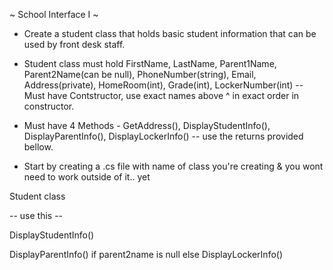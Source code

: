 ~ School Interface I ~
* Create a student class that holds basic student information that can be used by front desk staff.
* Student class must hold FirstName, LastName, Parent1Name, Parent2Name(can be null), PhoneNumber(string), Email, Address(private), HomeRoom(int), Grade(int), LockerNumber(int)
-- Must have Contstructor, use exact names above ^ in exact order in constructor.
* Must have 4 Methods - GetAddress(), DisplayStudentInfo(), DisplayParentInfo(), DisplayLockerInfo()
-- use the returns provided bellow.

* Start by creating a .cs file with name of class you're creating & you wont need to work outside of it.. yet

Student class

-- use this --
<!-- public string GetAddress(bool? autho)
{
    if (autho != null && autho == true)
    {
        return Address;
    }
    else if (autho != null && autho == false)
    {
        return "You are not authorized to view this information";
    }
    else
    {

        string? auth = Console.ReadLine();
        if (auth == "admin")
        {
            return Address;
        }
        else
        {
            return "You are not authorized to view this information";
        }
    }
} -->
DisplayStudentInfo()
    <!-- return $"{FirstName} {LastName} is in grade {Grade} and is in homeroom {HomeRoom}."; -->

DisplayParentInfo()
    if parent2name is null
        <!-- return $"{Parent1Name} can be reached at {PhoneNumber} or {Email}."; -->
    else
    <!-- return $"{Parent1Name} and {Parent2Name} can be reached at {PhoneNumber} or {Email}."; -->
DisplayLockerInfo()
    <!-- return $"{FirstName} {LastName} has locker number {LockerNumber}."; -->


